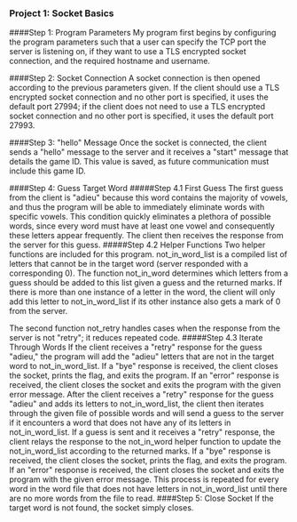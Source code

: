### Project 1: Socket Basics

####Step 1: Program Parameters
My program first begins by configuring the program parameters such that a user can specify the TCP port the server is listening on, if they want to use a TLS encrypted socket connection, and the required hostname and username.

####Step 2: Socket Connection 
A socket connection is then opened according to the previous parameters given. If the client should use a TLS encrypted socket connection and no other port is specified, it uses the default port 27994; if the client does not need to use a TLS encrypted socket connection and no other port is specified, it uses the default port 27993.

####Step 3: "hello" Message
Once the socket is connected, the client sends a "hello" message to the server and it receives a "start" message that details the game ID. This value is saved, as future communication must include this game ID.

####Step 4: Guess Target Word 
#####Step 4.1 First Guess
The first guess from the client is "adieu" because this word contains the majority of vowels, and thus the program will be able to immediately eliminate words with specific vowels. This condition quickly eliminates a plethora of possible words, since every word must have at least one vowel and consequently these letters appear frequently. The client then receives the response from the server for this guess.
#####Step 4.2 Helper Functions
Two helper functions are included for this program. not_in_word_list is a compiled list of letters that cannot be in the target word (server responded with a corresponding 0). The function not_in_word determines which letters from a guess should be added to this list given a guess and the returned marks. If there is more than one instance of a letter in the word, the client will only add this letter to not_in_word_list if its other instance also gets a mark of 0 from the server.

The second function not_retry handles cases when the response from the server is not "retry"; it reduces repeated code.
#####Step 4.3 Iterate Through Words
If the client receives a "retry" response for the guess "adieu," the program will add the "adieu" letters that are not in the target word to not_in_word_list. If a "bye" response is received, the client closes the socket, prints the flag, and exits the program. If an "error" response is received, the client closes the socket and exits the program with the given error message.
After the client receives a "retry" response for the guess "adieu" and adds its letters to not_in_word_list, the client then iterates through the given file of possible words and will send a guess to the server if it encounters a word that does not have any of its letters in not_in_word_list. If a guess is sent and it receives a "retry" response, the client relays the response to the not_in_word helper function to update the not_in_word_list according to the returned marks. If a "bye" response is received, the client closes the socket, prints the flag, and exits the program. If an "error" response is received, the client closes the socket and exits the program with the given error message. 
This process is repeated for every word in the word file that does not have letters in not_in_word_list until there are no more words from the file to read.
####Step 5: Close Socket
If the target word is not found, the socket simply closes.
